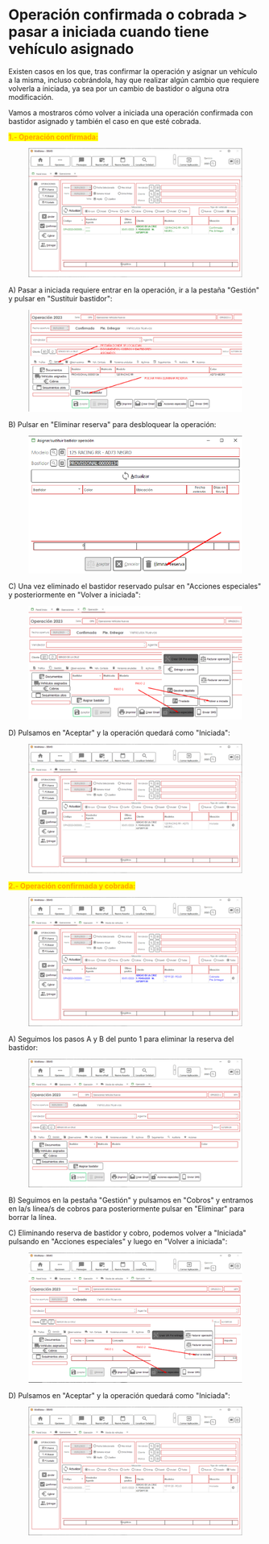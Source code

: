 # Operación confirmada o cobrada > pasar a iniciada cuando tiene vehículo asignado

Existen casos en los que, tras confirmar la operación y asignar un vehículo a la misma, incluso cobrándola, hay que realizar algún cambio que requiere volverla a iniciada, ya sea por un cambio de bastidor o alguna otra modificación.

Vamos a mostraros cómo volver a iniciada una operación confirmada con bastidor asignado y también el caso en que esté cobrada.

<mark style="color:orange;">**1.- Operación confirmada:**</mark>

<figure><img src="../.gitbook/assets/imagen (1) (1).png" alt=""><figcaption></figcaption></figure>

A) Pasar a iniciada requiere entrar en la operación, ir a la pestaña "Gestión" y pulsar en "Sustituir bastidor":

<figure><img src="../.gitbook/assets/imagen (20).png" alt=""><figcaption></figcaption></figure>

B) Pulsar en "Eliminar reserva" para desbloquear la operación:

<figure><img src="../.gitbook/assets/imagen (75).png" alt=""><figcaption></figcaption></figure>

C) Una vez eliminado el bastidor reservado pulsar en "Acciones especiales" y posteriormente en "Volver a iniciada":

<figure><img src="../.gitbook/assets/imagen (77).png" alt=""><figcaption></figcaption></figure>

D) Pulsamos en "Aceptar" y la operación quedará como "Iniciada":

<figure><img src="../.gitbook/assets/imagen (2) (3).png" alt=""><figcaption></figcaption></figure>

<mark style="color:orange;">**2.- Operación confirmada y cobrada:**</mark>

<figure><img src="../.gitbook/assets/imagen (3) (6).png" alt=""><figcaption></figcaption></figure>

A) Seguimos los pasos A y B del punto 1 para eliminar la reserva del bastidor:

<figure><img src="../.gitbook/assets/imagen (76).png" alt=""><figcaption></figcaption></figure>

B) Seguimos en la pestaña "Gestión" y pulsamos en "Cobros" y entramos en la/s línea/s de cobros para posteriormente pulsar en "Eliminar" para borrar la línea.

C) Eliminando reserva de bastidor y cobro, podemos volver a "Iniciada" pulsando en "Acciones especiales" y luego en "Volver a iniciada":

<figure><img src="../.gitbook/assets/imagen (10).png" alt=""><figcaption></figcaption></figure>

D) Pulsamos en "Aceptar" y la operación quedará como "Iniciada":

<figure><img src="../.gitbook/assets/imagen (6).png" alt=""><figcaption></figcaption></figure>
